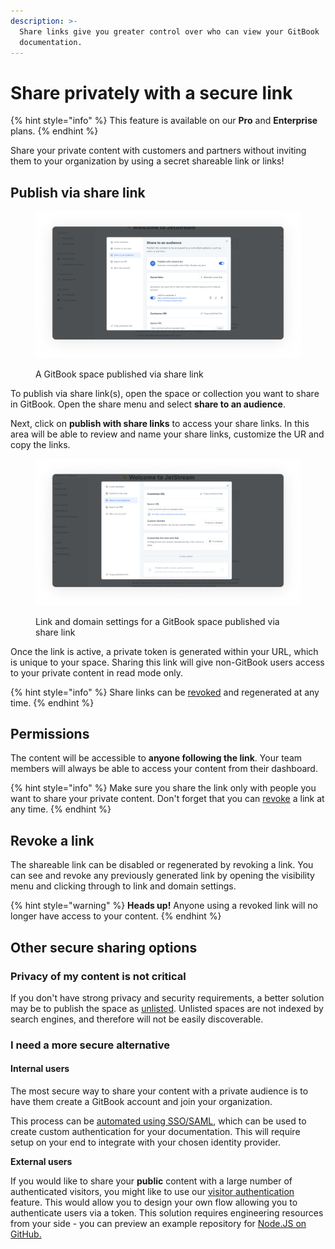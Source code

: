 ```yaml
---
description: >-
  Share links give you greater control over who can view your GitBook
  documentation.
---
```


# Share privately with a secure link

{% hint style="info" %}
This feature is available on our **Pro** and **Enterprise** plans.
{% endhint %}

Share your private content with customers and partners without inviting them to your organization by using a secret shareable link or links!

## Publish via share link

<div data-full-width="true">

<figure><img src="../../.gitbook/assets/share-links.png" alt="A screenshot of a GitBook space, with the visibility menu open. The selected visibility option is share link."><figcaption><p>A GitBook space published via share link</p></figcaption></figure>

</div>

To publish via share link(s), open the space or collection you want to share in GitBook. Open the share menu and select **share to an audience**.

Next, click on **publish with share links** to access your share links. In this area will be able to review and name your share links, customize the UR and copy the links.&#x20;

<div data-full-width="true">

<figure><img src="../../.gitbook/assets/customize-url-share-link.png" alt="A screenshot of a GitBook space with link and domain settings, which is accessed from the visibility menu, open. Specific share links can be configured from here."><figcaption><p>Link and domain settings for a GitBook space published via share link</p></figcaption></figure>

</div>

Once the link is active, a private token is generated within your URL, which is unique to your space. Sharing this link will give non-GitBook users access to your private content in read mode only.

{% hint style="info" %}
Share links can be [revoked](share-links.md#revoke-a-link) and regenerated at any time.
{% endhint %}

## Permissions

The content will be accessible to **anyone following the link**. Your team members will always be able to access your content from their dashboard.

{% hint style="info" %}
Make sure you share the link only with people you want to share your private content. Don't forget that you can [revoke](share-links.md#revoke-a-link) a link at any time.
{% endhint %}

## Revoke a link

The shareable link can be disabled or regenerated by revoking a link. You can see and revoke any previously generated link by opening the visibility menu and clicking through to link and domain settings.

{% hint style="warning" %}
**Heads up!** Anyone using a revoked link will no longer have access to your content.
{% endhint %}

## Other secure sharing options

### Privacy of my content is not critical

If you don't have strong privacy and security requirements, a better solution may be to publish the space as [unlisted](https://docs.gitbook.com/getting-started/publishing/space-publishing#unlisted-space). Unlisted spaces are not indexed by search engines, and therefore will not be easily discoverable.

### I need a more secure alternative

#### Internal users

The most secure way to share your content with a private audience is to have them create a GitBook account and join your organization.

This process can be [automated using SSO/SAML](../publishing/broken-reference/), which can be used to create custom authentication for your documentation. This will require setup on your end to integrate with your chosen identity provider.&#x20;

**External users**

If you would like to share your **public** content with a large number of authenticated visitors, you might like to use our [visitor authentication](../visitor-authentication.md) feature. This would allow you to design your own flow allowing you to authenticate users via a token. This solution requires engineering resources from your side - you can preview an example repository for [Node.JS on GitHub.](https://github.com/GitbookIO/example-visitor-authentication)

